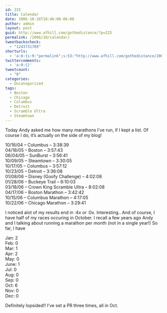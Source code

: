 ```yaml
---
id: 225
title: Calendar
date: 2006-10-26T10:46:00-06:00
author: admin
layout: post
guid: http://www.afhill.com/gothedistance/?p=225
permalink: /2006/10/calendar/
tweetbackscheck:
  - "1243731789"
shorturls:
  - 'a:8:{s:9:"permalink";s:53:"http://www.afhill.com/gothedistance/2006/10/calendar/";s:7:"tinyurl";s:25:"http://tinyurl.com/cs6bn8";s:4:"isgd";s:17:"http://is.gd/h9Ur";s:5:"bitly";s:18:"http://bit.ly/8PNH";s:5:"snipr";s:22:"http://snipr.com/ap0ad";s:5:"snurl";s:22:"http://snurl.com/ap0ad";s:7:"snipurl";s:24:"http://snipurl.com/ap0ad";s:4:"trim";s:17:"http://tr.im/cjlz";}'
twittercomments:
  - 'a:0:{}'
tweetcount:
  - "0"
categories:
  - Uncategorized
tags:
  - Boston
  - Chicago
  - Columbus
  - Detroit
  - Scramble Ultra
  - Steamtown
---
```

Today Andy asked me how many marathons I&#8217;ve run, if I kept a list. Of course I do, it&#8217;s actually on the side of my blog!

10/16/04 &#8211; Columbus &#8211; 3:38:39  
04/18/05 &#8211; Boston &#8211; 3:57:43  
06/04/05 &#8211; SunBurst &#8211; 3:56:41  
10/09/05 &#8211; Steamtown &#8211; 3:30:05  
10/17/05 &#8211; Columbus &#8211; 3:57:12  
10/23/05 &#8211; Detroit &#8211; 3:36:08  
01/08/06 &#8211; Disney (Goofy Challenge) &#8211; 4:02:08  
01/28/06 &#8211; Buckeye Trail &#8211; 6:10:03  
03/18/06 &#8211; Crown King Scramble Ultra &#8211; 8:02:08  
04/17/06 &#8211; Boston Marathon &#8211; 3:42:42  
10/15/06 &#8211; Columbus Marathon &#8211; 4:17:05  
10/22/06 &#8211; Chicago Marathon &#8211; 3:29:41

I noticed alot of my results end in :4x or :0x. Interesting.. And of course, I have half of my races occuring in October. I recall a few years ago Andy and I talking about running a marathon per month (not in a single year!) So far, I have

Jan: 2  
Feb: 0  
Mar: 1  
Apr: 2  
May: 0  
June: 1  
Jul: 0  
Aug: 0  
Sep: 0  
Oct: 6  
Nov: 0  
Dec: 0

Definitely lopsided!! I&#8217;ve set a PR three times, all in Oct.